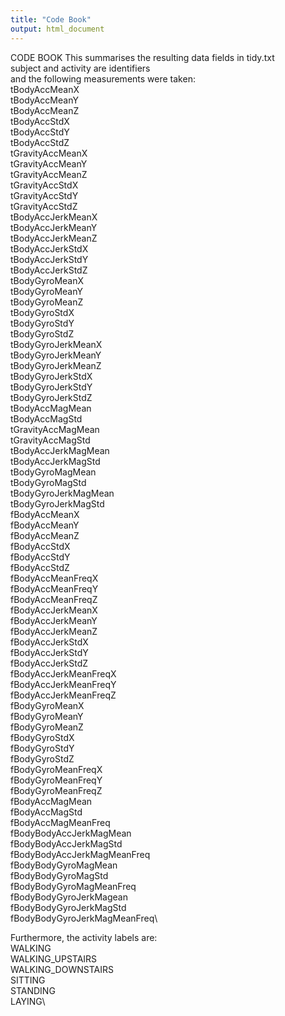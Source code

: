 ```yaml
---
title: "Code Book"
output: html_document
---
```


CODE BOOK
This summarises the resulting data fields in tidy.txt\
subject and activity are identifiers \
and the following measurements were taken:\
tBodyAccMeanX\
tBodyAccMeanY\
tBodyAccMeanZ\
tBodyAccStdX\
tBodyAccStdY\
tBodyAccStdZ\
tGravityAccMeanX\
tGravityAccMeanY\
tGravityAccMeanZ\
tGravityAccStdX\
tGravityAccStdY\
tGravityAccStdZ\
tBodyAccJerkMeanX\
tBodyAccJerkMeanY\
tBodyAccJerkMeanZ\
tBodyAccJerkStdX\
tBodyAccJerkStdY\
tBodyAccJerkStdZ\
tBodyGyroMeanX\
tBodyGyroMeanY\
tBodyGyroMeanZ\
tBodyGyroStdX\
tBodyGyroStdY\
tBodyGyroStdZ\
tBodyGyroJerkMeanX\
tBodyGyroJerkMeanY\
tBodyGyroJerkMeanZ\
tBodyGyroJerkStdX\
tBodyGyroJerkStdY\
tBodyGyroJerkStdZ\
tBodyAccMagMean\
tBodyAccMagStd\
tGravityAccMagMean\
tGravityAccMagStd\
tBodyAccJerkMagMean\
tBodyAccJerkMagStd\
tBodyGyroMagMean\
tBodyGyroMagStd\
tBodyGyroJerkMagMean\
tBodyGyroJerkMagStd\
fBodyAccMeanX\
fBodyAccMeanY\
fBodyAccMeanZ\
fBodyAccStdX\
fBodyAccStdY\
fBodyAccStdZ\
fBodyAccMeanFreqX\
fBodyAccMeanFreqY\
fBodyAccMeanFreqZ\
fBodyAccJerkMeanX\
fBodyAccJerkMeanY\
fBodyAccJerkMeanZ\
fBodyAccJerkStdX\
fBodyAccJerkStdY\
fBodyAccJerkStdZ\
fBodyAccJerkMeanFreqX\
fBodyAccJerkMeanFreqY\
fBodyAccJerkMeanFreqZ\
fBodyGyroMeanX\
fBodyGyroMeanY\
fBodyGyroMeanZ\
fBodyGyroStdX\
fBodyGyroStdY\
fBodyGyroStdZ\
fBodyGyroMeanFreqX\
fBodyGyroMeanFreqY\
fBodyGyroMeanFreqZ\
fBodyAccMagMean\
fBodyAccMagStd\
fBodyAccMagMeanFreq\
fBodyBodyAccJerkMagMean\
fBodyBodyAccJerkMagStd\
fBodyBodyAccJerkMagMeanFreq\
fBodyBodyGyroMagMean\
fBodyBodyGyroMagStd\
fBodyBodyGyroMagMeanFreq\
fBodyBodyGyroJerkMagean\
fBodyBodyGyroJerkMagStd\
fBodyBodyGyroJerkMagMeanFreq\

Furthermore, the activity labels are:\
WALKING\
WALKING_UPSTAIRS\
WALKING_DOWNSTAIRS\
SITTING\
STANDING\
LAYING\

